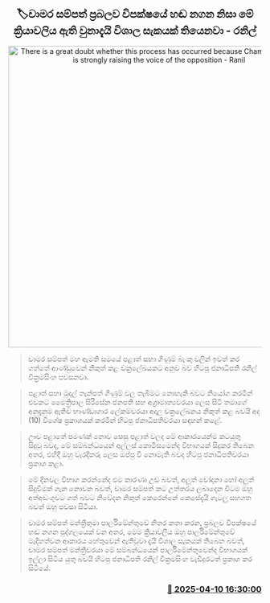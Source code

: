 <p align='center'><b><h2 align='center' title='There is a great doubt whether this process has occurred because Chamara Sampath is strongly raising the voice of the opposition - Ranil'>🏷චාමර සම්පත් ප්‍රබලව විපක්ෂයේ හඬ නගන නිසා මේ ක්‍රියාවලිය ඇති වුනාදැයි විශාල සැකයක් තියෙනවා - රනිල්</h2></b></p>
<p align='center'><img src='https://helakuru.sgp1.cdn.digitaloceanspaces.com/esana/images/lib/ranil-wickramasinhe-chamara-n.jpg' width='600' alt='There is a great doubt whether this process has occurred because Chamara Sampath is strongly raising the voice of the opposition - Ranil'></p>

> චාමර සම්පත් මහ ඇමති සමයේ පළාත් සභා ගිණුම් බැංකු වලින් ඉවත් කර ගත්තේ ආණ්ඩුවෙන් නිකුත් කළ චක්‍රලේඛයකට අනුව බව හිටපු ජනාධිපති රනිල් වික්‍රමසිංහ පවසනවා.

> පළාත් සභා මුදල් තැන්පත් ගිණුම් වල තැබීමට නොහැකි බවට නියෝග කරමින් එවකට මෛත්‍රිපාල සිරිසේන ජනපති සහ අග්‍රාමාත්‍යවරයා ලෙස සිටි තමාගේ අනුදැනුම ඇතිව භාණ්ඩාගාර ලේකම්වරයා අදාල චක්‍රලේඛනය නිකුත් කළ බවයි අද (10) විශේෂ ප්‍රකාශයක් කරමින් හිටපු ජනාධිපතිවරයා සඳහන් කළේ.

> ඌව පළාතේ පමණක් නොව සෙසු පළාත් වලද මේ ආකාරයෙන්ම කටයුතු සිදුවූ බවද, මේ සම්බන්ධයෙන් අල්ලස් කොමිසමෙන්ද විභාගයක් සිදුකර තිබෙන අතර, එහිදී ඔහු වැරදිකරු ලෙස ඔප්පු වී නොමැති බවද හිටපු ජනාධිපතිවරයා ප්‍රකාශ කළා.

> මේ දිනවල විභාග කරන්නේද එම කාරණා උඩ බවත්, අලුත් චෝදනා හෝ අලුත් සිදුවීමක් ගැන නොවන බවත්, චාමර සම්පත් කට උත්තරය ලබාදෙන විටම ඔහු අත්අඩංගුවට ගත් බවට නිවේදන නිකුත් කෙරෙන්නේ කෙසේදැයි ගැටලු සහගත බවත් ඔහු පවසා සිටියා.

> චාමර සම්පත් මන්ත්‍රීතුමා පාර්ලිමේන්තුවේ නිතර කතා කරන, ප්‍රබලව විපක්ෂයේ හඬ නගන පුද්ගලයෙක් වන අතර, මෙම ක්‍රියාවලිය ඔහු පාර්ලිමේන්තුවේ මැදිහත්වන ආකාරය හේතුවෙන් ඇතිවූවා දැයි විශාල සැකයක් තිබෙන බවත්, චාමර සම්පත් මන්ත්‍රීවරයා මේ සම්බන්ධයෙන් පාර්ලිමේන්තුවෙන්ද විභාගයක් ඉල්ලා සිටිය යුතු බවයි හිටපු ජනාධිපති රනිල් වික්‍රමසිංහ වැඩිදුරටත් ප්‍රකාශ කර සිටියේ.



<h3 align='right'><a href='https://www.helakuru.lk/esana/p/109161/'>📅 2025-04-10 16:30:00</a></h3>
